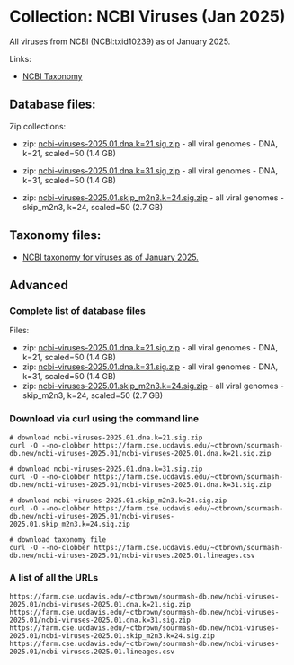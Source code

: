 <!-- automatically generated by code in https://github.com/sourmash-bio/2025-sourmash-databases-doc-template/ -->
<!-- template file: templates/ncbi.md -->

# Collection: NCBI Viruses (Jan 2025)

All viruses from NCBI (NCBI:txid10239) as of January 2025.

Links:

* [NCBI Taxonomy](https://www.ncbi.nlm.nih.gov/Taxonomy/Browser/wwwtax.cgi?mode=Info&id=10239&lvl=3&lin=f&keep=1&srchmode=1&unlock)

## Database files:



Zip collections:

   * zip: [ncbi-viruses-2025.01.dna.k=21.sig.zip](https://farm.cse.ucdavis.edu/~ctbrown/sourmash-db.new/ncbi-viruses-2025.01/ncbi-viruses-2025.01.dna.k=21.sig.zip) - all viral genomes - DNA, k=21, scaled=50 (1.4 GB)

   * zip: [ncbi-viruses-2025.01.dna.k=31.sig.zip](https://farm.cse.ucdavis.edu/~ctbrown/sourmash-db.new/ncbi-viruses-2025.01/ncbi-viruses-2025.01.dna.k=31.sig.zip) - all viral genomes - DNA, k=31, scaled=50 (1.4 GB)

   * zip: [ncbi-viruses-2025.01.skip_m2n3.k=24.sig.zip](https://farm.cse.ucdavis.edu/~ctbrown/sourmash-db.new/ncbi-viruses-2025.01/ncbi-viruses-2025.01.skip_m2n3.k=24.sig.zip) - all viral genomes - skip_m2n3, k=24, scaled=50 (2.7 GB)


## Taxonomy files:

* [NCBI taxonomy for viruses as of January 2025.](https://farm.cse.ucdavis.edu/~ctbrown/sourmash-db.new/ncbi-viruses-2025.01/ncbi-viruses.2025.01.lineages.csv)


## Advanced

<!-- automatically generated by code in https://github.com/sourmash-bio/2025-sourmash-databases-doc-template/ -->
<!-- template file: templates/advanced.md -->

### Complete list of database files

Files:

* zip: [ncbi-viruses-2025.01.dna.k=21.sig.zip](https://farm.cse.ucdavis.edu/~ctbrown/sourmash-db.new/ncbi-viruses-2025.01/ncbi-viruses-2025.01.dna.k=21.sig.zip) - all viral genomes - DNA, k=21, scaled=50 (1.4 GB)
* zip: [ncbi-viruses-2025.01.dna.k=31.sig.zip](https://farm.cse.ucdavis.edu/~ctbrown/sourmash-db.new/ncbi-viruses-2025.01/ncbi-viruses-2025.01.dna.k=31.sig.zip) - all viral genomes - DNA, k=31, scaled=50 (1.4 GB)
* zip: [ncbi-viruses-2025.01.skip_m2n3.k=24.sig.zip](https://farm.cse.ucdavis.edu/~ctbrown/sourmash-db.new/ncbi-viruses-2025.01/ncbi-viruses-2025.01.skip_m2n3.k=24.sig.zip) - all viral genomes - skip_m2n3, k=24, scaled=50 (2.7 GB)



### Download via curl using the command line

```shell
# download ncbi-viruses-2025.01.dna.k=21.sig.zip
curl -O --no-clobber https://farm.cse.ucdavis.edu/~ctbrown/sourmash-db.new/ncbi-viruses-2025.01/ncbi-viruses-2025.01.dna.k=21.sig.zip

# download ncbi-viruses-2025.01.dna.k=31.sig.zip
curl -O --no-clobber https://farm.cse.ucdavis.edu/~ctbrown/sourmash-db.new/ncbi-viruses-2025.01/ncbi-viruses-2025.01.dna.k=31.sig.zip

# download ncbi-viruses-2025.01.skip_m2n3.k=24.sig.zip
curl -O --no-clobber https://farm.cse.ucdavis.edu/~ctbrown/sourmash-db.new/ncbi-viruses-2025.01/ncbi-viruses-2025.01.skip_m2n3.k=24.sig.zip

# download taxonomy file
curl -O --no-clobber https://farm.cse.ucdavis.edu/~ctbrown/sourmash-db.new/ncbi-viruses-2025.01/ncbi-viruses.2025.01.lineages.csv
```

### A list of all the URLs

```
https://farm.cse.ucdavis.edu/~ctbrown/sourmash-db.new/ncbi-viruses-2025.01/ncbi-viruses-2025.01.dna.k=21.sig.zip
https://farm.cse.ucdavis.edu/~ctbrown/sourmash-db.new/ncbi-viruses-2025.01/ncbi-viruses-2025.01.dna.k=31.sig.zip
https://farm.cse.ucdavis.edu/~ctbrown/sourmash-db.new/ncbi-viruses-2025.01/ncbi-viruses-2025.01.skip_m2n3.k=24.sig.zip
https://farm.cse.ucdavis.edu/~ctbrown/sourmash-db.new/ncbi-viruses-2025.01/ncbi-viruses.2025.01.lineages.csv
```